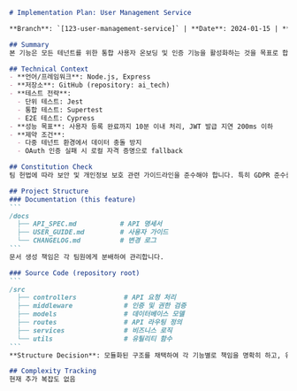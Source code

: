 ````markdown
# Implementation Plan: User Management Service

**Branch**: `[123-user-management-service]` | **Date**: 2024-01-15 | **Spec**: [link]

## Summary
본 기능은 모든 테넌트를 위한 통합 사용자 온보딩 및 인증 기능을 활성화하는 것을 목표로 합니다. 사용자는 초대 링크나 공개 등록 폼을 통해 10분 이내에 계정을 생성할 수 있으며, MFA(다중 인증)를 통해 보안성을 강화합니다. 이를 통해 사용자 온보딩의 효율성을 높이고, 지원 티켓 발행을 최소화하는 전략을 채택합니다.

## Technical Context
- **언어/프레임워크**: Node.js, Express
- **저장소**: GitHub (repository: ai_tech)
- **테스트 전략**: 
  - 단위 테스트: Jest
  - 통합 테스트: Supertest
  - E2E 테스트: Cypress
- **성능 목표**: 사용자 등록 완료까지 10분 이내 처리, JWT 발급 지연 200ms 이하
- **제약 조건**: 
  - 다중 테넌트 환경에서 데이터 충돌 방지
  - OAuth 인증 실패 시 로컬 자격 증명으로 fallback

## Constitution Check
팀 헌법에 따라 보안 및 개인정보 보호 관련 가이드라인을 준수해야 합니다. 특히 GDPR 준수를 위해 사용자 데이터 삭제 요청을 처리하는 워크플로우가 필요하며, 감사 이벤트 기록이 필수입니다. 추가 연구가 필요할 수 있으며, 관련 법률 자문을 구하는 절차가 필요합니다.

## Project Structure
### Documentation (this feature)
```
/docs
  ├── API_SPEC.md           # API 명세서
  ├── USER_GUIDE.md         # 사용자 가이드
  └── CHANGELOG.md          # 변경 로그
```
문서 생성 책임은 각 팀원에게 분배하여 관리합니다.

### Source Code (repository root)
```
/src
  ├── controllers            # API 요청 처리
  ├── middleware             # 인증 및 권한 검증
  ├── models                 # 데이터베이스 모델
  ├── routes                 # API 라우팅 정의
  ├── services               # 비즈니스 로직
  └── utils                  # 유틸리티 함수
```
**Structure Decision**: 모듈화된 구조를 채택하여 각 기능별로 책임을 명확히 하고, 유지보수성을 높이기 위해 서비스와 컨트롤러를 분리했습니다.

## Complexity Tracking
현재 추가 복잡도 없음
````
